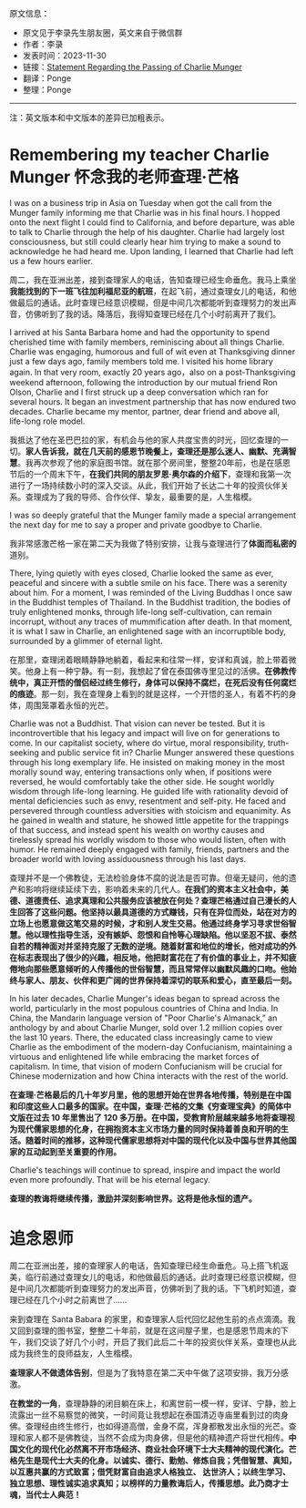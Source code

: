 原文信息：

- 原文见于李录先生朋友圈，英文来自于微信群
- 作者：李录
- 发表时间：2023-11-30
- 链接：[Statement Regarding the Passing of Charlie Munger](https://assets-global.website-files.com/5ef3c7300432b40ed865991a/656a8ceee9e7fe82b04f1156_Remember%20my%20teacher%20Charlie%20Munger%20Nov%2030%202023.pdf)
- 翻译：Ponge
- 整理：Ponge

---

注：英文版本和中文版本的差异已加粗表示。

# Remembering my teacher Charlie Munger 怀念我的老师查理·芒格

I was on a business trip in Asia on Tuesday when got the call from the Munger family informing me that Charlie was in his final hours. I hopped onto the next flight I could find to California, and before departure, was able to talk to Charlie through the help of his daughter. Charlie had largely lost consciousness, but still could clearly hear him trying to make a sound to acknowledge he had heard me. Upon landing, I learned that Charlie had left us a few hours earlier.

周二，我在亚洲出差，接到查理家人的电话，告知查理已经生命垂危。我马上乘坐**我能找到的下一班飞往加利福尼亚的航班**，在起飞前，通过查理女儿的电话，和他做最后的通话。此时查理已经意识模糊，但是中间几次都能听到查理努力的发出声音，仿佛听到了我的话。降落后，我得知查理已经在几个小时前离开了我们。

I arrived at his Santa Barbara home and had the opportunity to spend cherished time with family members, reminiscing about all things Charlie. Charlie was engaging, humorous and full of wit even at Thanksgiving dinner just a few days ago, family members told me. l visited his home library again. In that very room, exactly 20 years ago，also on a post-Thanksgiving weekend afternoon, following the introduction by our mutual friend Ron Olson, Charlie and I first struck up a deep conversation which ran for several hours. It began an investment partnership that has now endured two decades. Charlie became my mentor, partner, dear friend and above all, life-long role model.

我抵达了他在圣巴巴拉的家，有机会与他的家人共度宝贵的时光，回忆查理的一切。**家人告诉我，就在几天前的感恩节晚餐上，查理还是那么迷人、幽默、充满智慧**。我再次参观了他的家庭图书馆。就在那个房间里，整整20年前，也是在感恩节后的一个周末下午，**在我们共同的朋友罗恩·奥尔森的介绍下**，查理和我第一次进行了一场持续数小时的深入交谈。从此，我们开始了长达二十年的投资伙伴关系。查理成为了我的导师、合作伙伴、挚友，最重要的是，人生楷模。

I was so deeply grateful that the Munger family made a special arrangement the next day for me to say a proper and private goodbye to Charlie.

我非常感激芒格一家在第二天为我做了特别安排，让我与查理进行了**体面而私密的**道别。

There, lying quietly with eyes closed, Charlie looked the same as ever, peaceful and sincere with a subtle smile on his face. There was a serenity about him. For a moment, I was reminded of the Living Buddhas I once saw in the Buddhist temples of Thailand. In the Buddhist tradition, the bodies of truly enlightened monks, through life-long self-cultivation, can remain incorrupt, without any traces of mummification after death. In that moment, it is what I saw in Charlie, an enlightened sage with an incorruptible body, surrounded by a glimmer of eternal light.

在那里，查理闭着眼睛静静地躺着，看起来和往常一样，安详和真诚，脸上带着微笑。他身上有一种宁静。有一刻，我想起了曾在泰国佛寺里见过的活佛。**在佛教传统中，真正开悟的僧侣经过终生修行，身体可以保持不腐烂，在死后没有任何腐烂的痕迹**。那一刻，我在查理身上看到的就是这样，一个开悟的圣人，有着不朽的身体，周围笼罩着永恒的光芒。

Charlie was not a Buddhist. That vision can never be tested. But it is incontrovertible that his legacy and impact will live on for generations to come. In our capitalist society, where do virtue, moral responsibility, truth-seeking and public service fit in? Charlie Munger answered these questions through his long exemplary life. He insisted on making money in the most morally sound way, entering transactions only when, if positions were reversed, he would comfortably take the other side. He sought worldly wisdom through life-long learning. He guided life with rationality devoid of mental deficiencies such as envy, resentment and self-pity. He faced and persevered through countless adversities with stoicism and equanimity. As he gained in wealth and stature, he showed little appetite for the trappings of that success, and instead spent his wealth on worthy causes and tirelessly spread his worldly wisdom to those who would listen, often with humor. He remained deeply engaged with family, friends, partners and the broader world with loving assiduousness through his last days.

查理并不是一个佛教徒，无法检验身体不腐的说法是否可靠。但毫无疑问，他的遗产和影响将继续延续下去，影响着未来的几代人。**在我们的资本主义社会中，美德、道德责任、追求真理和公共服务应该被放在何处？查理芒格通过自己漫长的人生回答了这些问题。他坚持以最具道德的方式赚钱，只有在异位而处，站在对方的立场上也愿意做这笔交易的时候，才和别人发生交易。他通过终身学习寻求世俗智慧。他以理性指导生活，没有嫉妒、怨恨和自怜等心理缺陷。他以坚忍不拔、泰然自若的精神面对并坚持克服了无数的逆境。随着财富和地位的增长，他对成功的外在标志表现出了很少的兴趣，相反地，他把财富花在了有价值的事业上，并不知疲倦地向那些愿意倾听的人传播他的世俗智慧，而且常常伴以幽默风趣的口吻。他始终与家人、朋友、伙伴和更广阔的世界保持着深切的联系和爱心，直至最后一刻。**

In his later decades, Charlie Munger's ideas began to spread across the world, particularly in the most populous countries of China and India. In China, the Mandarin language version of "Poor Charlie's Almanack,” an anthology by and about Charlie Munger, sold over 1.2 million copies over the last 10 years. There, the educated class increasingly came to view Charlie as the embodiment of the modern-day Confucianism, maintaining a virtuous and enlightened life while embracing the market forces of capitalism. In time, that vision of modern Confucianism will be crucial for Chinese modernization and how China interacts with the rest of the world.

**在查理·芒格最后的几十年岁月里，他的思想开始在世界各地传播，特别是在中国和印度这些人口最多的国家。在中国，查理·芒格的文集《穷查理宝典》的简体中文版在过去 10 年里售出了 120 多万册。在中国，受教育阶层越来越多地将查理视为现代儒家思想的化身，在拥抱资本主义市场力量的同时保持着善良和开明的生活。随着时间的推移，这种现代儒家思想将对中国的现代化以及中国与世界其他国家的互动起到至关重要的作用。**

Charlie's teachings will continue to spread, inspire and impact the world even more profoundly. That will be his eternal legacy.

**查理的教诲将继续传播，激励并深刻影响世界。这将是他永恒的遗产。**

# 追念恩师

周二在亚洲出差，接的查理家人的电话，告知查理已经生命垂危。马上搭飞机返美，临行前通过查理女儿的电话，和他做最后的通话。此时查理已经意识模糊，但是中间几次都能听到查理努力的发出声音，仿佛听到了我的话。下飞机时知道，查理已经在几个小时之前离世了……

来到查理在 Santa Babara 的家里，和查理家人后代回忆起他生前的点点滴滴。我又回到查理的图书室，整整二十年前，就是在这间屋子里，也是感恩节周末的下午，我们交谈了好几个小时，开启了我们此后二十年的投资伙伴关系，查理也从此成为我终生的良师益友，人生楷模。

**查理家人不做遗体告别**，但是为了我特意在第二天中午做了这项安排，我万分感激。

**在教堂的一角**，查理静静的闭目躺在床上，和离世前一模一样，安详、宁静，脸上流露出一丝不易察觉的微笑，一时间竟让我想起在泰国清迈寺庙里看到过的肉身佛。查理经由终生修行，也如得道高僧，金身不腐，浑身都散发出永恒的光芒。查理和家人都不是佛教徒，当然不会成为肉身佛，但是他的精神遗产将世代相传。**中国文化的现代化必然离不开市场经济、商业社会环境下士大夫精神的现代演化。芒格先生是现代士大夫的化身。以诚实、德行、勤勉、修炼自我；凭借智慧、真知，以互惠共赢的方式致富；借凭财富自由追求人格独立、 达世济人；以终生学习、独立思想、理性诚实追求真知；以榜样的力量教诲后人，传播思想。此乃商才士魂，当代士人典范！**
